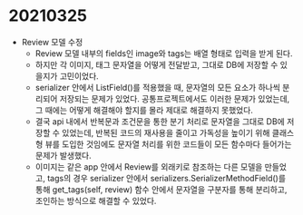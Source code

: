 # 20210325

- Review 모델 수정
  - Review 모델 내부의 fields인 image와 tags는 배열 형태로 입력을 받게 된다.
  - 하지만 각 이미지, 태그 문자열을 어떻게 전달받고, 그대로 DB에 저장할 수 있을지가 고민이었다.
  - serializer 안에서 ListField()를 적용했을 때, 문자열의 모든 요소가 하나씩 분리되어 저장되는 문제가 있었다. 공통프로젝트에서도 이러한 문제가 있었는데, 그 때에는 어떻게 해결해야 할지를 몰라 제대로 해결하지 못했었다.
  - 결국 api 내에서 반복문과 조건문을 통한 분기 처리로 문자열을 그대로 DB에 저장할 수 있었는데, 반복된 코드의 재사용을 줄이고 가독성을 높이기 위해 클래스형 뷰를 도입한 것임에도 문자열 처리를 위한 코드들이 모든 함수마다 들어가는 문제가 발생했다.
  - 이미지는 같은 app 안에서 Review를 외래키로 참조하는 다른 모델을 만들었고, tags의 경우 serializer 안에서 serializers.SerializerMethodField()를 통해 get_tags(self, review) 함수 안에서 문자열을 구분자를 통해 분리하고, 조인하는 방식으로 해결할 수 있었다.

